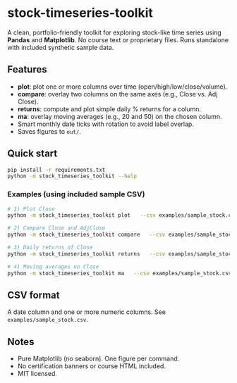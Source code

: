 # stock-timeseries-toolkit

A clean, portfolio-friendly toolkit for exploring stock-like time series using **Pandas** and **Matplotlib**. 
No course text or proprietary files. Runs standalone with included synthetic sample data.

## Features
- **plot**: plot one or more columns over time (open/high/low/close/volume).
- **compare**: overlay two columns on the same axes (e.g., Close vs. Adj Close).
- **returns**: compute and plot simple daily % returns for a column.
- **ma**: overlay moving averages (e.g., 20 and 50) on the chosen column.
- Smart monthly date ticks with rotation to avoid label overlap.
- Saves figures to `out/`.

## Quick start
```bash
pip install -r requirements.txt
python -m stock_timeseries_toolkit --help
```

### Examples (using included sample CSV)
```bash
# 1) Plot Close
python -m stock_timeseries_toolkit plot   --csv examples/sample_stock.csv --date-col date --cols Close --out out/close.png

# 2) Compare Close and AdjClose
python -m stock_timeseries_toolkit compare   --csv examples/sample_stock.csv --date-col date --col-a Close --col-b AdjClose   --out out/compare.png

# 3) Daily returns of Close
python -m stock_timeseries_toolkit returns   --csv examples/sample_stock.csv --date-col date --col Close --out out/returns.png

# 4) Moving averages on Close
python -m stock_timeseries_toolkit ma   --csv examples/sample_stock.csv --date-col date --col Close --windows 20 50   --out out/ma.png
```

## CSV format
A date column and one or more numeric columns. See `examples/sample_stock.csv`.

## Notes
- Pure Matplotlib (no seaborn). One figure per command.
- No certification banners or course HTML included.
- MIT licensed.
